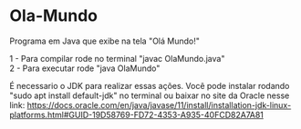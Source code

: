 # Ola-Mundo
Programa em Java que exibe na tela "Olá Mundo!"

1 - Para compilar rode no terminal "javac OlaMundo.java" <br />
2 - Para executar rode "java OlaMundo"

É necessario o JDK para realizar essas ações. Você pode instalar rodando "sudo apt install default-jdk" no terminal ou baixar no site da Oracle nesse link:
https://docs.oracle.com/en/java/javase/11/install/installation-jdk-linux-platforms.html#GUID-19D58769-FD72-4353-A935-40FCD82A7A81
